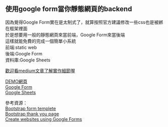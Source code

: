 ## 使用google form當你靜態網頁的backend

因為覺得Google Form實在是太制式了，就算按照官方建議修改一些css也是被綁在框架裡面  
於是想要用一般的靜態網頁來當前端，Google Form來當後端  
這樣就能免費的完成一個簡單小系統  
前端:static web  
後端:Google Form  
資料庫:Google Sheets  

[歡迎看medium文章了解實作細節喔](https://medium.com/@babydragon9703111/%E5%AB%8Cgoogle-form%E5%A4%AA%E9%86%9C-%E9%82%A3%E5%B0%B1%E6%8A%8A%E4%BB%96%E7%95%B6%E5%BE%8C%E5%8F%B0%E5%90%A7xd-2b8a42d8b2ba)  

[DEMO網頁](https://dean9703111.github.io/customer_feedback_form/index.html)  
[Google Form](https://docs.google.com/forms/d/e/1FAIpQLSeijRuLDQE62gbapDYgd_3pbmg7GyWY1CWPVeaEK-TiLDKzPw/viewform)  
[Google Sheets](https://docs.google.com/spreadsheets/d/1aZyvHnajaVjdNBaUT1Md-Y9nYW8O_rdPnMmN5WFrdO4/edit#gid=306480188)  

參考資源：  
[Bootstrap form templete](https://colorlib.com/wp/template/contact-form-v17/)  
[Bootstrap thank you page](https://codepen.io/JacobLett/pen/vyegPV)  
[Create websites using Google Forms](https://hackernoon.com/create-websites-using-google-forms-49a19cc8beb8)  